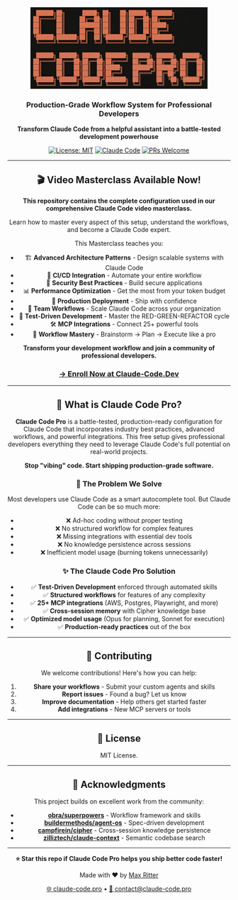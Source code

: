 <div align="center">

<img src="images/logo.png" alt="Claude Code Pro" width="400">

### Production-Grade Workflow System for Professional Developers

**Transform Claude Code from a helpful assistant into a battle-tested development powerhouse**

[![License: MIT](https://img.shields.io/badge/License-MIT-yellow.svg)](https://opensource.org/licenses/MIT)
[![Claude Code](https://img.shields.io/badge/Claude_Code-Optimized-blue)](https://claude.ai)
[![PRs Welcome](https://img.shields.io/badge/PRs-welcome-brightgreen.svg)](http://makeapullrequest.com)

---

## 🎬 **Video Masterclass Available Now!**

**This repository contains the complete configuration used in our comprehensive Claude Code video masterclass.**

Learn how to master every aspect of this setup, understand the workflows, and become a Claude Code expert.

This Masterclass teaches you:
- 🏗️ **Advanced Architecture Patterns** - Design scalable systems with Claude Code
- 🔄 **CI/CD Integration** - Automate your entire workflow
- 🔐 **Security Best Practices** - Build secure applications
- 📊 **Performance Optimization** - Get the most from your token budget
- 🚀 **Production Deployment** - Ship with confidence
- 💼 **Team Workflows** - Scale Claude Code across your organization
- 🧪 **Test-Driven Development** - Master the RED-GREEN-REFACTOR cycle
- 🛠️ **MCP Integrations** - Connect 25+ powerful tools
- 🎯 **Workflow Mastery** - Brainstorm → Plan → Execute like a pro

**Transform your development workflow and join a community of professional developers.**

### [→ Enroll Now at Claude-Code.Dev](https://claude-code.dev)

---

## 🎯 What is Claude Code Pro?

**Claude Code Pro** is a battle-tested, production-ready configuration for Claude Code that incorporates industry best practices, advanced workflows, and powerful integrations. This free setup gives professional developers everything they need to leverage Claude Code's full potential on real-world projects.

**Stop "vibing" code. Start shipping production-grade software.**

### 🌟 The Problem We Solve

Most developers use Claude Code as a smart autocomplete tool. But Claude Code can be so much more:
- ❌ Ad-hoc coding without proper testing
- ❌ No structured workflow for complex features
- ❌ Missing integrations with essential dev tools
- ❌ No knowledge persistence across sessions
- ❌ Inefficient model usage (burning tokens unnecessarily)

### ✨ The Claude Code Pro Solution

- ✅ **Test-Driven Development** enforced through automated skills
- ✅ **Structured workflows** for features of any complexity
- ✅ **25+ MCP integrations** (AWS, Postgres, Playwright, and more)
- ✅ **Cross-session memory** with Cipher knowledge base
- ✅ **Optimized model usage** (Opus for planning, Sonnet for execution)
- ✅ **Production-ready practices** out of the box

---

## 🤝 Contributing

We welcome contributions! Here's how you can help:

1. **Share your workflows** - Submit your custom agents and skills
2. **Report issues** - Found a bug? Let us know
3. **Improve documentation** - Help others get started faster
4. **Add integrations** - New MCP servers or tools

---

## 📄 License

MIT License.

---

## 🙏 Acknowledgments

This project builds on excellent work from the community:

- **[obra/superpowers](https://github.com/obra/superpowers)** - Workflow framework and skills
- **[buildermethods/agent-os](https://github.com/buildermethods/agent-os)** - Spec-driven development
- **[campfirein/cipher](https://github.com/campfirein/cipher)** - Cross-session knowledge persistence
- **[zilliztech/claude-context](https://github.com/zilliztech/claude-context)** - Semantic codebase search

---

**⭐ Star this repo if Claude Code Pro helps you ship better code faster!**

Made with ❤️ by [Max Ritter](https://www.maxritter.net)

[🌐 claude-code.pro](https://www.claude-code.pro) • [📧 contact@claude-code.pro](mailto:contact@claude-code.pro)

</div>
